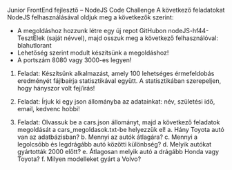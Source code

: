 Junior FrontEnd fejlesztő – NodeJS
Code Challenge
A következő feladatokat NodeJS felhasználásával oldjuk meg a következők szerint:
- A megoldáshoz hozzunk létre egy új repot GitHubon nodeJS-hf44-TesztElek (saját névvel),
majd osszuk meg a következő felhasználóval: blahutlorant
- Lehetőség szerint modult készítsünk a megoldáshoz!
- A portszám 8080 vagy 3000-es legyen!

1. Feladat: Készítsünk alkalmazást, amely 100 lehetséges érmefeldobás eredményét
fájlbaírja statisztikával együtt. A statisztikában szerepeljen, hogy hányszor volt fej/írás!

2. Feladat: Írjuk ki egy json állományba az adatainkat: név, születési idő, email, kedvenc
hobbi!

3. Feladat: Olvassuk be a cars.json állományt, majd a következő feladatok megoldását a
cars_megoldasok.txt-be helyezzük el!
a. Hány Toyota autó van az adatbázisban?
b. Mennyi az autók átlagára?
c. Mennyi a legolcsóbb és legdrágább autó közötti különbség?
d. Melyik autókat gyártották 2000 előtt?
e. Átlagosan melyik autó a drágább Honda vagy Toyota?
f. Milyen modelleket gyárt a Volvo?
